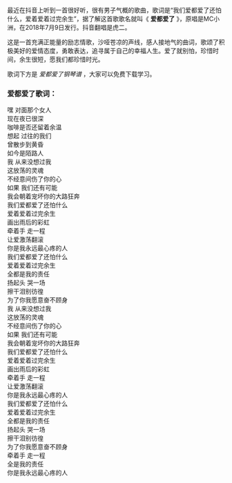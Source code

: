 

最近在抖音上听到一首很好听，很有男子气概的歌曲，歌词是“我们爱都爱了还怕什么，爱着爱着过完余生”，据了解这首歌歌名就叫《 **爱都爱了**
》，原唱是MC小洲，在2018年7月9日发行。抖音翻唱是虎二。

这是一首充满正能量的励志情歌，沙哑苍凉的声线，感人接地气的曲词，歌颂了积极美好的爱情态度，勇敢表达，追寻属于自己的幸福人生。爱了就别怕，珍惜时间，余生很短，愿我们都珍惜时光。

歌词下方是 _爱都爱了钢琴谱_ ，大家可以免费下载学习。

### 爱都爱了歌词：

嘿 对面那个女人  
现在夜已很深  
咖啡是否还留着余温  
想起 过往的我们  
曾散步到黄昏  
如今是陌路人  
我 从来没想过我  
这放荡的灵魂  
不经意间伤了你的心  
如果 我们还有可能  
我会朝着宠坏你的大路狂奔  
我们爱都爱了还怕什么  
爱着爱着过完余生  
画出雨后的彩虹  
牵着手 走一程  
让爱激荡翻滚  
你是我永远最心疼的人  
我们爱都爱了还怕什么  
爱着爱着过完余生  
全都是我的责任  
扬起头 哭一场  
擦干泪别彷徨  
为了你我愿意奋不顾身  
我 从来没想过我  
这放荡的灵魂  
不经意间伤了你的心  
如果 我们还有可能  
我会朝着宠坏你的大路狂奔  
我们爱都爱了还怕什么  
爱着爱着过完余生  
画出雨后的彩虹  
牵着手 走一程  
让爱激荡翻滚  
你是我永远最心疼的人  
我们爱都爱了还怕什么  
爱着爱着过完余生  
全都是我的责任  
扬起头 哭一场  
擦干泪别彷徨  
为了你我愿意奋不顾身  
牵着手 走一程  
全是我的责任  
你是我永远最心疼的人

